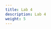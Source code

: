 ```yaml
---
title: Lab 4
description: Lab 4
weight: 5
---
```


<!DOCTYPE HTML>

<html>
    <script src="//katacoda.com/embed.js"></script>
    <div id="katacoda-lab-module" 
    data-katacoda-id="falco/courses/falco/falco-rules"
    data-katacoda-color="#00aec7" 
    data-katacoda-secondary="403F4C" 
    data-katacoda-font="Open Sans" 
    data-katacoda-fontheader="Open Sans"
    data-katacoda-ctaurl="https://falco.org/labs/"
    data-katacoda-hidetitle="true"
    style="height: 100%; padding-top: 64px; padding-left: 0px; padding-bottom: 0px;"></div>
</html>
